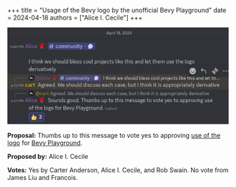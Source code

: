 +++
title = "Usage of the Bevy logo by the unofficial Bevy Playground"
date = 2024-04-18
authors = ["Alice I. Cecile"]
+++

![Usage of the Bevy logo by the unofficial Bevy Playground](bevy_playground_logo_usage.png)

**Proposal:**  Thumbs up to this message to vote yes to approving [use of the logo](https://discordapp.com/channels/691052431525675048/745355529777315850/1230635309906137098) for [Bevy Playground](https://learnbevy.com/playground).

**Proposed by:** Alice I. Cecile

**Votes:** Yes by Carter Anderson, Alice I. Cecile, and Rob Swain. No vote from James Liu and Francois.
